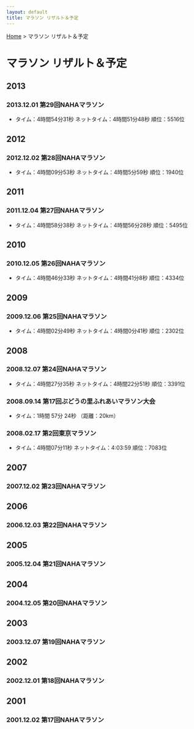 ```yaml
---
layout: default
title: マラソン リザルト＆予定
---
```


[Home](/) &gt; マラソン リザルト＆予定

# マラソン リザルト＆予定


## 2013

### 2013.12.01 第29回NAHAマラソン

- タイム：4時間54分31秒 ネットタイム：4時間51分48秒 順位：5516位

## 2012

### 2012.12.02 第28回NAHAマラソン

- タイム：4時間09分53秒 ネットタイム：4時間5分59秒 順位：1940位

## 2011

### 2011.12.04 第27回NAHAマラソン

- タイム：4時間58分38秒 ネットタイム：4時間56分28秒	順位：5495位

## 2010

### 2010.12.05 第26回NAHAマラソン

- タイム：4時間46分33秒 ネットタイム：4時間41分8秒 順位：4334位

## 2009

### 2009.12.06 第25回NAHAマラソン

- タイム：4時間02分49秒 ネットタイム：4時間0分41秒 順位：2302位

## 2008

### 2008.12.07 第24回NAHAマラソン

- タイム：4時間27分35秒 ネットタイム：4時間22分51秒 順位：3391位

### 2008.09.14 第17回ぶどうの里ふれあいマラソン大会

- タイム：1時間 57分 24秒 （距離：20km）

### 2008.02.17 第2回東京マラソン

- タイム：4時間07分11秒 ネットタイム：4:03:59 順位：7083位

## 2007

### 2007.12.02 第23回NAHAマラソン

## 2006

### 2006.12.03 第22回NAHAマラソン

## 2005

### 2005.12.04 第21回NAHAマラソン

## 2004

### 2004.12.05 第20回NAHAマラソン

## 2003

### 2003.12.07 第19回NAHAマラソン

## 2002

### 2002.12.01 第18回NAHAマラソン

## 2001

### 2001.12.02 第17回NAHAマラソン
